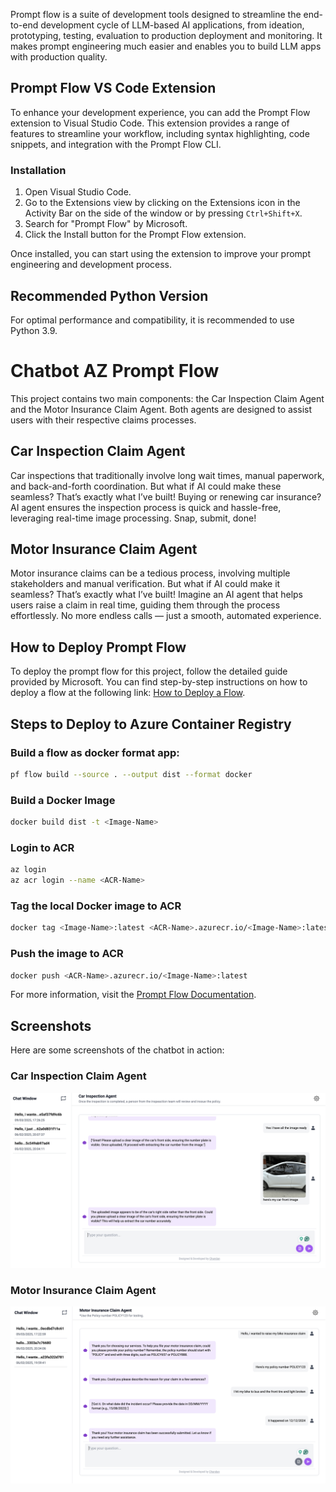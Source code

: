 Prompt flow is a suite of development tools designed to streamline the end-to-end development cycle of LLM-based AI applications, from ideation, prototyping, testing, evaluation to production deployment and monitoring. It makes prompt engineering much easier and enables you to build LLM apps with production quality.

## Prompt Flow VS Code Extension

To enhance your development experience, you can add the Prompt Flow extension to Visual Studio Code. This extension provides a range of features to streamline your workflow, including syntax highlighting, code snippets, and integration with the Prompt Flow CLI.

### Installation

1. Open Visual Studio Code.
2. Go to the Extensions view by clicking on the Extensions icon in the Activity Bar on the side of the window or by pressing `Ctrl+Shift+X`.
3. Search for "Prompt Flow" by Microsoft.
4. Click the Install button for the Prompt Flow extension.

Once installed, you can start using the extension to improve your prompt engineering and development process.

## Recommended Python Version

For optimal performance and compatibility, it is recommended to use Python 3.9.

# Chatbot AZ Prompt Flow

This project contains two main components: the Car Inspection Claim Agent and the Motor Insurance Claim Agent. Both agents are designed to assist users with their respective claims processes.

## Car Inspection Claim Agent

Car inspections that traditionally involve long wait times, manual paperwork, and back-and-forth coordination. But what if AI could make these seamless? That’s exactly what I’ve built! Buying or renewing car insurance? AI agent ensures the inspection process is quick and hassle-free, leveraging real-time image processing. Snap, submit, done!

## Motor Insurance Claim Agent

Motor insurance claims can be a tedious process, involving multiple stakeholders and manual verification. But what if AI could make it seamless? That’s exactly what I’ve built! Imagine an AI agent that helps users raise a claim in real time, guiding them through the process effortlessly. No more endless calls — just a smooth, automated experience.

## How to Deploy Prompt Flow

To deploy the prompt flow for this project, follow the detailed guide provided by Microsoft. You can find step-by-step instructions on how to deploy a flow at the following link: [How to Deploy a Flow](https://microsoft.github.io/promptflow/how-to-guides/deploy-a-flow/index.html).

## Steps to Deploy to Azure Container Registry

### Build a flow as docker format app:

```sh
pf flow build --source . --output dist --format docker
```

### Build a Docker Image

```sh
docker build dist -t <Image-Name>
```

### Login to ACR

```sh
az login
az acr login --name <ACR-Name>
```

### Tag the local Docker image to ACR

```sh
docker tag <Image-Name>:latest <ACR-Name>.azurecr.io/<Image-Name>:latest
```

### Push the image to ACR

```sh
docker push <ACR-Name>.azurecr.io/<Image-Name>:latest
```

For more information, visit the [Prompt Flow Documentation](https://microsoft.github.io/promptflow/).

## Screenshots

Here are some screenshots of the chatbot in action:

### Car Inspection Claim Agent

![Car Inspection Claim Agent](images/car_inspection.png)

### Motor Insurance Claim Agent

![Motor Insurance Claim Agent - Step 1](images/motor_insurance.png)
